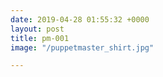 ```yaml
---
date: 2019-04-28 01:55:32 +0000
layout: post
title: pm-001
image: "/puppetmaster_shirt.jpg"

---
```

